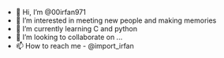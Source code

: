 - 👋 Hi, I’m @00irfan971
- 👀 I’m interested in meeting new people and making memories
- 🌱 I’m currently learning C and python
- 💞️ I’m looking to collaborate on ...
- 📫 How to reach me - @import_irfan

<!---
00irfan971/00irfan971 is a ✨ special ✨ repository because its `README.md` (this file) appears on your GitHub profile.
You can click the Preview link to take a look at your changes.
--->
